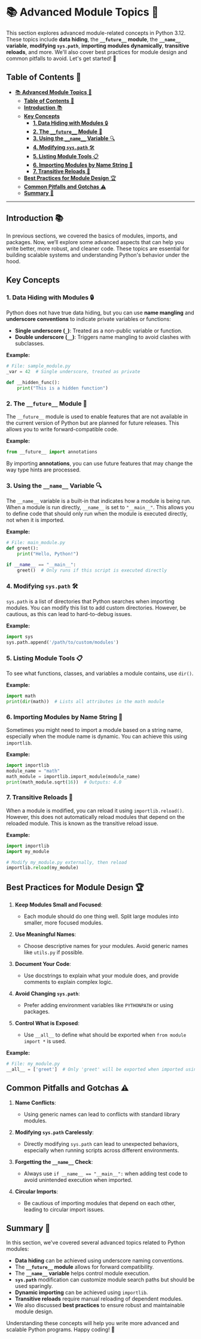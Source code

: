 # 📚 **Advanced Module Topics** 🐍

This section explores advanced module-related concepts in Python 3.12. These topics include **data hiding**, the **`__future__` module**, the **`__name__` variable**, **modifying `sys.path`**, **importing modules dynamically**, **transitive reloads**, and more. We'll also cover best practices for module design and common pitfalls to avoid. Let's get started! 🚀

## **Table of Contents** 📖

- [📚 **Advanced Module Topics** 🐍](#-advanced-module-topics-)
  - [**Table of Contents** 📖](#table-of-contents-)
  - [**Introduction** 📚](#introduction-)
  - [**Key Concepts**](#key-concepts)
    - [**1. Data Hiding with Modules** 🔒](#1-data-hiding-with-modules-)
    - [**2. The `__future__` Module** 🔄](#2-the-__future__-module-)
    - [**3. Using the `__name__` Variable** 🔍](#3-using-the-__name__-variable-)
    - [**4. Modifying `sys.path`** 🛠️](#4-modifying-syspath-️)
    - [**5. Listing Module Tools** 📋](#5-listing-module-tools-)
    - [**6. Importing Modules by Name String** 🧩](#6-importing-modules-by-name-string-)
    - [**7. Transitive Reloads** 🔄](#7-transitive-reloads-)
  - [**Best Practices for Module Design** 🏆](#best-practices-for-module-design-)
  - [**Common Pitfalls and Gotchas** ⚠️](#common-pitfalls-and-gotchas-️)
  - [**Summary** 📜](#summary-)

---

## **Introduction** 📚

In previous sections, we covered the basics of modules, imports, and packages. Now, we’ll explore some advanced aspects that can help you write better, more robust, and cleaner code. These topics are essential for building scalable systems and understanding Python's behavior under the hood.

## **Key Concepts**

### **1. Data Hiding with Modules** 🔒

Python does not have true data hiding, but you can use **name mangling** and **underscore conventions** to indicate private variables or functions:
- **Single underscore (`_`)**: Treated as a non-public variable or function.
- **Double underscore (`__`)**: Triggers name mangling to avoid clashes with subclasses.

**Example:**
```python
# File: sample_module.py
_var = 42  # Single underscore, treated as private

def __hidden_func():
    print("This is a hidden function")
```

### **2. The `__future__` Module** 🔄

The `__future__` module is used to enable features that are not available in the current version of Python but are planned for future releases. This allows you to write forward-compatible code.

**Example:**
```python
from __future__ import annotations
```
By importing **annotations**, you can use future features that may change the way type hints are processed.

### **3. Using the `__name__` Variable** 🔍

The `__name__` variable is a built-in that indicates how a module is being run. When a module is run directly, `__name__` is set to `"__main__"`. This allows you to define code that should only run when the module is executed directly, not when it is imported.

**Example:**
```python
# File: main_module.py
def greet():
    print("Hello, Python!")

if __name__ == "__main__":
    greet()  # Only runs if this script is executed directly
```

### **4. Modifying `sys.path`** 🛠️

`sys.path` is a list of directories that Python searches when importing modules. You can modify this list to add custom directories. However, be cautious, as this can lead to hard-to-debug issues.

**Example:**
```python
import sys
sys.path.append('/path/to/custom/modules')
```

### **5. Listing Module Tools** 📋

To see what functions, classes, and variables a module contains, use `dir()`.

**Example:**
```python
import math
print(dir(math))  # Lists all attributes in the math module
```

### **6. Importing Modules by Name String** 🧩

Sometimes you might need to import a module based on a string name, especially when the module name is dynamic. You can achieve this using `importlib`.

**Example:**
```python
import importlib
module_name = "math"
math_module = importlib.import_module(module_name)
print(math_module.sqrt(16))  # Outputs: 4.0
```

### **7. Transitive Reloads** 🔄

When a module is modified, you can reload it using `importlib.reload()`. However, this does not automatically reload modules that depend on the reloaded module. This is known as the transitive reload issue.

**Example:**
```python
import importlib
import my_module

# Modify my_module.py externally, then reload
importlib.reload(my_module)
```

## **Best Practices for Module Design** 🏆

1. **Keep Modules Small and Focused**:
   - Each module should do one thing well. Split large modules into smaller, more focused modules.
   
2. **Use Meaningful Names**:
   - Choose descriptive names for your modules. Avoid generic names like `utils.py` if possible.
   
3. **Document Your Code**:
   - Use docstrings to explain what your module does, and provide comments to explain complex logic.

4. **Avoid Changing `sys.path`**:
   - Prefer adding environment variables like `PYTHONPATH` or using packages.

5. **Control What is Exposed**:
   - Use `__all__` to define what should be exported when `from module import *` is used.

**Example:**
```python
# File: my_module.py
__all__ = ['greet']  # Only 'greet' will be exported when imported using *
```

## **Common Pitfalls and Gotchas** ⚠️

1. **Name Conflicts**:
   - Using generic names can lead to conflicts with standard library modules.
   
2. **Modifying `sys.path` Carelessly**:
   - Directly modifying `sys.path` can lead to unexpected behaviors, especially when running scripts across different environments.
   
3. **Forgetting the `__name__` Check**:
   - Always use `if __name__ == "__main__":` when adding test code to avoid unintended execution when imported.

4. **Circular Imports**:
   - Be cautious of importing modules that depend on each other, leading to circular import issues.

## **Summary** 📜

In this section, we've covered several advanced topics related to Python modules:
- **Data hiding** can be achieved using underscore naming conventions.
- The **`__future__` module** allows for forward compatibility.
- The **`__name__` variable** helps control module execution.
- **`sys.path`** modification can customize module search paths but should be used sparingly.
- **Dynamic importing** can be achieved using `importlib`.
- **Transitive reloads** require manual reloading of dependent modules.
- We also discussed **best practices** to ensure robust and maintainable module design.

Understanding these concepts will help you write more advanced and scalable Python programs. Happy coding! 🎉